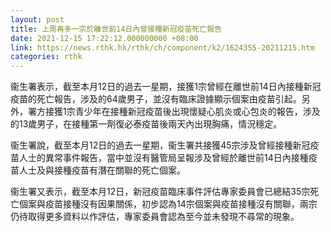 ```yaml
---
layout: post
title: 上周再多一宗於離世前14日內曾接種新冠疫苗死亡報告
date: 2021-12-15 17:22:12.000000000 +08:00
link: https://news.rthk.hk/rthk/ch/component/k2/1624355-20211215.htm
categories: rthk
---
```


衞生署表示，截至本月12日的過去一星期，接獲1宗曾經在離世前14日內接種新冠疫苗的死亡報告，涉及的64歲男子，並沒有臨床證據顯示個案由疫苗引起。另外，署方接獲1宗青少年在接種新冠疫苗後出現懷疑心肌炎或心包炎的報告，涉及的13歲男子，在接種第一劑復必泰疫苗後兩天內出現胸痛，情況穩定。

衞生署說，截至本月12日的過去一星期，衞生署共接獲45宗涉及曾經接種新冠疫苗人士的異常事件報告，當中並沒有醫管局呈報涉及曾經於離世前14日內接種疫苗人士及與接種疫苗有潛在關聯的死亡個案。

衞生署又表示，截至本月12日，新冠疫苗臨床事件評估專家委員會已總結35宗死亡個案與疫苗接種沒有因果關係，初步認為14宗個案與疫苗接種沒有關聯，兩宗仍待取得更多資料以作評估，專家委員會認為至今並未發現不尋常的現象。
